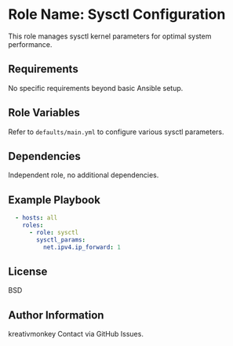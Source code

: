 Role Name: Sysctl Configuration
=============================

This role manages sysctl kernel parameters for optimal system performance.

Requirements
------------

No specific requirements beyond basic Ansible setup.

Role Variables
--------------

Refer to `defaults/main.yml` to configure various sysctl parameters.

Dependencies
------------

Independent role, no additional dependencies.

Example Playbook
----------------

```yaml
  - hosts: all
    roles:
      - role: sysctl
        sysctl_params:
          net.ipv4.ip_forward: 1
```

License
-------

BSD

Author Information
------------------

kreativmonkey
Contact via GitHub Issues.

